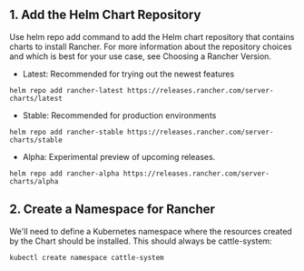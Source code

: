 ## 1. Add the Helm Chart Repository
Use helm repo add command to add the Helm chart repository that contains charts to install Rancher. For more information about the repository choices and which is best for your use case, see Choosing a Rancher Version.
- Latest: Recommended for trying out the newest features
```
helm repo add rancher-latest https://releases.rancher.com/server-charts/latest
```
- Stable: Recommended for production environments
```
helm repo add rancher-stable https://releases.rancher.com/server-charts/stable
```
- Alpha: Experimental preview of upcoming releases.
```
helm repo add rancher-alpha https://releases.rancher.com/server-charts/alpha
```
## 2. Create a Namespace for Rancher
We'll need to define a Kubernetes namespace where the resources created by the Chart should be installed. This should always be cattle-system:

```
kubectl create namespace cattle-system
```